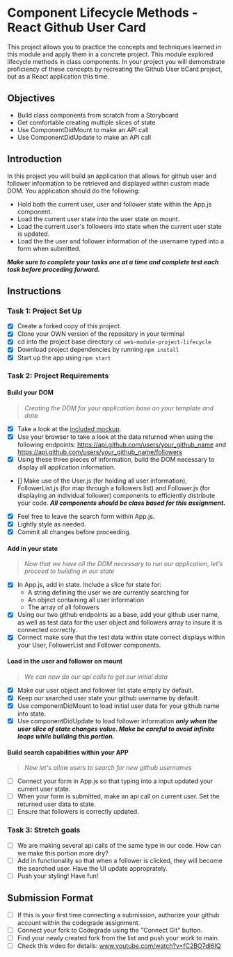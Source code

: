 # Component Lifecycle Methods - React Github User Card

This project allows you to practice the concepts and techniques learned in this module and apply them in a concrete project. This module explored lifecycle methods in class components. In your project you will demonstrate proficiency of these concepts by recreating the Github User bCard project, but as a React application this time.


## Objectives
- Build class components from scratch from a Storyboard
- Get comfortable creating multiple slices of state
- Use ComponentDidMount to make an API call
- Use ComponentDidUpdate to make an API call

## Introduction
In this project you will build an application that allows for github user and follower information to be retrieved and displayed within custom made DOM. You application should do the following:
- Hold both the current user, user and follower state within the App.js component.
- Load the current user state into the user state on mount.
- Load the current user's followers into state when the current user state is updated.
- Load the the user and follower information of the username typed into a form when submitted.

<!-- ![Project Example](project-goals.gif) -->

***Make sure to complete your tasks one at a time and complete test each task before proceding forward.***

## Instructions
### Task 1: Project Set Up
* [x] Create a forked copy of this project.
* [x] Clone your OWN version of the repository in your terminal
* [x] cd into the project base directory `cd web-module-project-lifecycle`
* [x] Download project dependencies by running `npm install`
* [x] Start up the app using `npm start`

### Task 2: Project Requirements
#### Build your DOM
> *Creating the DOM for your application base on your template and data*
* [x] Take a look at the [included mockup](./card_mockup.png).
* [x] Use your browser to take a look at the data returned when using the following endpoints: https://api.github.com/users/your_github_name and https://api.github.com/users/your_github_name/followers
* [x] Using these three pieces of information, build the DOM necessary to display all application information.
* [] Make use of the User.js (for holding all user information), FollowerList.js (for map through a followers list) and Follower.js (for displaying an individual follower) components to efficiently distribute your code. ***All components should be class based for this assignment.***
* [x] Feel free to leave the search form within App.js.
* [x] Lightly style as needed.
* [x] Commit all changes before proceeding.

#### Add in your state
> *Now that we have all the DOM necessary to run our application, let's proceed to building in our state*
* [x] In App.js, add in state. Include a slice for state for:
    - A string defining the user we are currently searching for
    - An object containing all user information
    - The array of all followers
* [x] Using our two github endpoints as a base, add your github user name, as well as test data for the user object and followers array to insure it is connected correctly.
* [x] Connect make sure that the test data within state correct displays within your User, FollowerList and Follower components.

#### Load in the user and follower on mount
> *We can now do our api calls to get our initial data*
* [x] Make our user object and follower list state empty by default.
* [x] Keep our searched user state your github username by default.
* [x] Use componentDidMount to load initial user data for your github name into state.
* [x] Use componentDidUpdate to load follower information ***only when the user slice of state changes value. Make be careful to avoid infinite loops while building this portion.***

#### Build search capabilities within your APP
> *Now let's allow users to search for new github usernames*
* [ ] Connect your form in App.js so that typing into a input updated your current user state.
* [ ] When your form is submitted, make an api call on current user. Set the returned user data to state.
* [ ] Ensure that followers is correctly updated.

### Task 3: Stretch goals
- [ ] We are making several api calls of the same type in our code. How can we make this portion more dry?
- [ ] Add in functionality so that when a follower is clicked, they will become the searched user. Have the UI update approprately.
- [ ] Push your styling! Have fun!

## Submission Format
- [ ] If this is your first time connecting a submission, authorize your github account within the codegrade assignment.
- [ ] Connect your fork to Codegrade using the "Connect Git" button.
- [ ] Find your newly created fork from the list and push your work to main.
- [ ] Check this video for details: www.youtube.com/watch?v=fC2BO7dI6IQ
